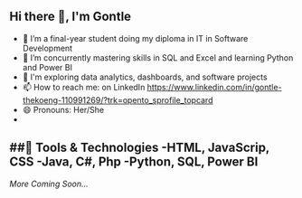 ## Hi there 👋, I'm Gontle

- 🔭 I’m a final-year student doing my diploma in IT in Software Development
- 🌱 I’m concurrently mastering skills in SQL and  Excel and learning Python and Power BI
- 👀 I'm exploring data analytics, dashboards, and software projects
- 📫 How to reach me: on LinkedIn https://www.linkedin.com/in/gontle-thekoeng-110991269/?trk=opento_sprofile_topcard
- 😄 Pronouns: Her/She
- 

##🔧 Tools & Technologies
-HTML, JavaScrip, CSS
-Java, C#, Php
-Python, SQL, Power BI
-
*More Coming Soon...*
